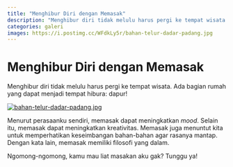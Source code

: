 ```yaml
---
title: "Menghibur Diri dengan Memasak"
description: "Menghibur diri tidak melulu harus pergi ke tempat wisata. Ada bagian rumah yang dapat menjadi tempat hibura: dapur!"
categories: galeri
images: https://i.postimg.cc/WFdkLy5r/bahan-telur-dadar-padang.jpg
---
```

# Menghibur Diri dengan Memasak

Menghibur diri tidak melulu harus pergi ke tempat wisata. Ada bagian rumah yang dapat menjadi tempat hibura: dapur!

[![bahan-telur-dadar-padang.jpg](https://i.postimg.cc/C1NHDTDv/bahan-telur-dadar-padang.jpg)](https://postimg.cc/WFdkLy5r)

Menurut perasaanku sendiri, memasak dapat meningkatkan _mood_. Selain itu, memasak dapat meningkatkan kreativitas. Memasak juga menuntut kita untuk memperhatikan keseimbangan bahan-bahan agar rasanya mantap. Dengan kata lain, memasak memiliki filosofi yang dalam.

Ngomong-ngomong, kamu mau liat masakan aku gak? Tunggu ya!

